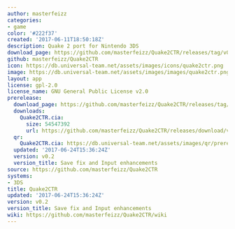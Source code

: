 ```yaml
---
author: masterfeizz
categories:
- game
color: '#222f37'
created: '2017-06-11T18:50:18Z'
description: Quake 2 port for Nintendo 3DS
download_page: https://github.com/masterfeizz/Quake2CTR/releases/tag/v0.2
github: masterfeizz/Quake2CTR
icon: https://db.universal-team.net/assets/images/icons/quake2ctr.png
image: https://db.universal-team.net/assets/images/images/quake2ctr.png
layout: app
license: gpl-2.0
license_name: GNU General Public License v2.0
prerelease:
  download_page: https://github.com/masterfeizz/Quake2CTR/releases/tag/v0.2
  downloads:
    Quake2CTR.cia:
      size: 54547392
      url: https://github.com/masterfeizz/Quake2CTR/releases/download/v0.2/Quake2CTR.cia
  qr:
    Quake2CTR.cia: https://db.universal-team.net/assets/images/qr/prerelease/quake2ctr.cia.png
  updated: '2017-06-24T15:36:24Z'
  version: v0.2
  version_title: Save fix and Input enhancements
source: https://github.com/masterfeizz/Quake2CTR
systems:
- 3DS
title: Quake2CTR
updated: '2017-06-24T15:36:24Z'
version: v0.2
version_title: Save fix and Input enhancements
wiki: https://github.com/masterfeizz/Quake2CTR/wiki
---
```

